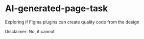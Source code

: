 # AI-generated-page-task
Exploring if Figma plugins can create quality code from the design

Disclaimer: No, it cannot
